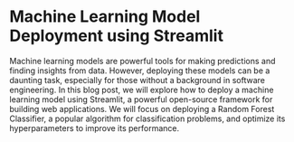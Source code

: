 # Machine Learning Model Deployment using Streamlit

Machine learning models are powerful tools for making predictions and finding insights from data. However, deploying these models can be a daunting task, especially for those without a background in software engineering. In this blog post, we will explore how to deploy a machine learning model using Streamlit, a powerful open-source framework for building web applications.
We will focus on deploying a Random Forest Classifier, a popular algorithm for classification problems, and optimize its hyperparameters to improve its performance.

